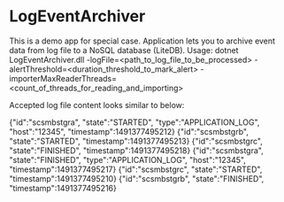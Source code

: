 # LogEventArchiver

This is a demo app for special case. Application lets you to archive event data from log file to a NoSQL database (LiteDB).
Usage:
dotnet LogEventArchiver.dll -logFile=<path_to_log_file_to_be_processed> -alertThreshold=<duration_threshold_to_mark_alert> -importerMaxReaderThreads=<count_of_threads_for_reading_and_importing>

Accepted log file content looks similar to below:

{"id":"scsmbstgra", "state":"STARTED", "type":"APPLICATION_LOG", "host":"12345", "timestamp":1491377495212}
{"id":"scsmbstgrb", "state":"STARTED", "timestamp":1491377495213}
{"id":"scsmbstgrc", "state":"FINISHED", "timestamp":1491377495218}
{"id":"scsmbstgra", "state":"FINISHED", "type":"APPLICATION_LOG", "host":"12345", "timestamp":1491377495217}
{"id":"scsmbstgrc", "state":"STARTED", "timestamp":1491377495210}
{"id":"scsmbstgrb", "state":"FINISHED", "timestamp":1491377495216}

